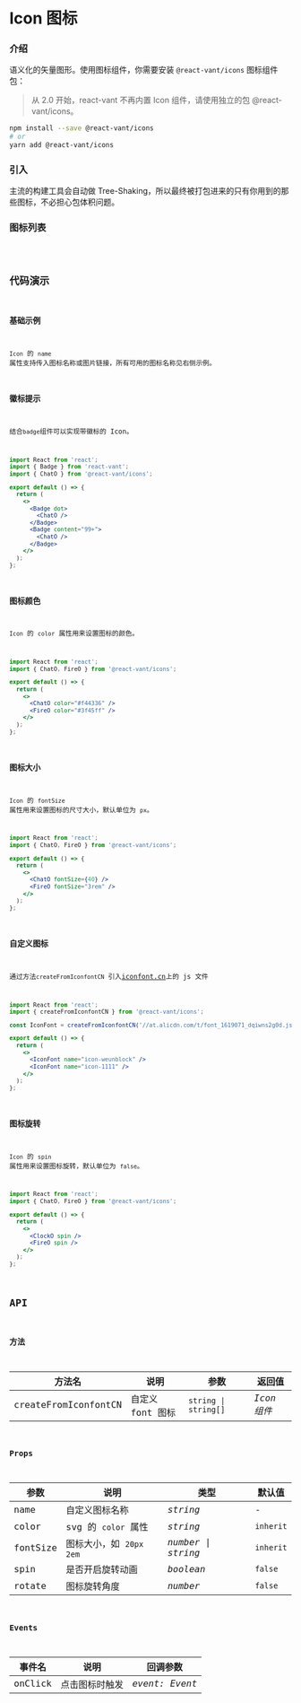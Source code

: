 # Icon 图标

### 介绍

语义化的矢量图形。使用图标组件，你需要安装 `@react-vant/icons` 图标组件包：

> 从 2.0 开始，react-vant 不再内置 Icon 组件，请使用独立的包 @react-vant/icons。

```bash
npm install --save @react-vant/icons
# or
yarn add @react-vant/icons
```

### 引入

主流的构建工具会自动做 Tree-Shaking，所以最终被打包进来的只有你用到的那些图标，不必担心包体积问题。

### 图标列表

<code src="./demo/index.tsx" inline />

## 代码演示

### 基础示例

`Icon` 的 `name` 属性支持传入图标名称或图片链接，所有可用的图标名称见右侧示例。

### 徽标提示

结合`badge`组件可以实现带徽标的 Icon。

```jsx | pure
import React from 'react';
import { Badge } from 'react-vant';
import { ChatO } from '@react-vant/icons';

export default () => {
  return (
    <>
      <Badge dot>
        <ChatO />
      </Badge>
      <Badge content="99+">
        <ChatO />
      </Badge>
    </>
  );
};
```

### 图标颜色

`Icon` 的 `color` 属性用来设置图标的颜色。

```jsx | pure
import React from 'react';
import { ChatO, FireO } from '@react-vant/icons';

export default () => {
  return (
    <>
      <ChatO color="#f44336" />
      <FireO color="#3f45ff" />
    </>
  );
};
```

### 图标大小

`Icon` 的 `fontSize` 属性用来设置图标的尺寸大小，默认单位为 `px`。

```jsx | pure
import React from 'react';
import { ChatO, FireO } from '@react-vant/icons';

export default () => {
  return (
    <>
      <ChatO fontSize={40} />
      <FireO fontSize="3rem" />
    </>
  );
};
```

### 自定义图标

通过方法`createFromIconfontCN` 引入[iconfont.cn](https://www.iconfont.cn)上的 js 文件

```jsx | pure
import React from 'react';
import { createFromIconfontCN } from '@react-vant/icons';

const IconFont = createFromIconfontCN('//at.alicdn.com/t/font_1619071_dqiwns2g0d.js');

export default () => {
  return (
    <>
      <IconFont name="icon-weunblock" />
      <IconFont name="icon-1111" />
    </>
  );
};
```

### 图标旋转

`Icon` 的 `spin` 属性用来设置图标旋转，默认单位为 `false`。

```jsx | pure
import React from 'react';
import { ChatO, FireO } from '@react-vant/icons';

export default () => {
  return (
    <>
      <ClockO spin />
      <FireO spin />
    </>
  );
};
```

## API

### 方法

| 方法名               | 说明             | 参数                 | 返回值      |
| -------------------- | ---------------- | -------------------- | ----------- |
| createFromIconfontCN | 自定义 font 图标 | `string \| string[]` | _Icon 组件_ |

### Props

| 参数     | 说明                      | 类型               | 默认值    |
| -------- | ------------------------- | ------------------ | --------- |
| name     | 自定义图标名称            | _string_           | -         |
| color    | svg 的 `color` 属性       | _string_           | `inherit` |
| fontSize | 图标大小，如 `20px` `2em` | _number \| string_ | `inherit` |
| spin     | 是否开启旋转动画          | _boolean_          | `false`   |
| rotate   | 图标旋转角度              | _number_           | `false`   |

### Events

| 事件名  | 说明           | 回调参数       |
| ------- | -------------- | -------------- |
| onClick | 点击图标时触发 | _event: Event_ |
